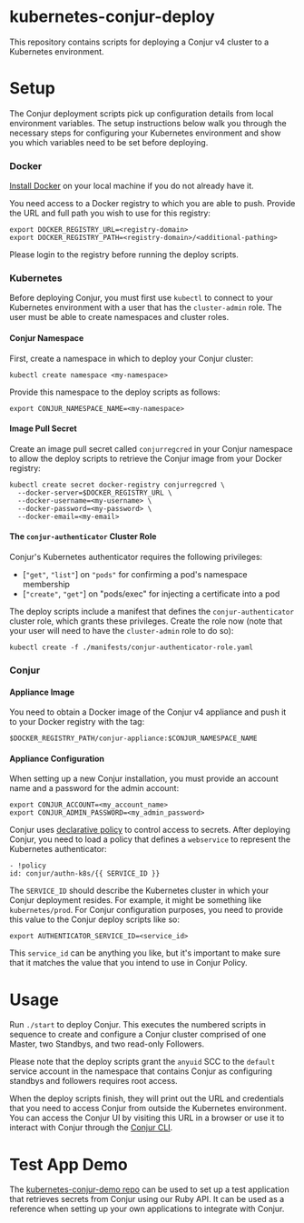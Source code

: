 # kubernetes-conjur-deploy

This repository contains scripts for deploying a Conjur v4 cluster to a
Kubernetes environment.

# Setup

The Conjur deployment scripts pick up configuration details from local
environment variables. The setup instructions below walk you through the
necessary steps for configuring your Kubernetes environment and show you which
variables need to be set before deploying.

### Docker

[Install Docker](https://www.docker.com/get-docker) on your local machine if you
do not already have it.

You need access to a Docker registry to which you are able to push. Provide the
URL and full path you wish to use for this registry:

```
export DOCKER_REGISTRY_URL=<registry-domain>
export DOCKER_REGISTRY_PATH=<registry-domain>/<additional-pathing>
```

Please login to the registry before running the deploy scripts.

### Kubernetes

Before deploying Conjur, you must first use `kubectl` to connect to your
Kubernetes environment with a user that has the `cluster-admin` role. The user
must be able to create namespaces and cluster roles.

#### Conjur Namespace

First, create a namespace in which to deploy your Conjur cluster:

```
kubectl create namespace <my-namespace>
```

Provide this namespace to the deploy scripts as follows:

```
export CONJUR_NAMESPACE_NAME=<my-namespace>
```

#### Image Pull Secret

Create an image pull secret called `conjurregcred` in your Conjur namespace to
allow the deploy scripts to retrieve the Conjur image from your Docker registry:

```
kubectl create secret docker-registry conjurregcred \
  --docker-server=$DOCKER_REGISTRY_URL \
  --docker-username=<my-username> \
  --docker-password=<my-password> \
  --docker-email=<my-email>
```

#### The `conjur-authenticator` Cluster Role

Conjur's Kubernetes authenticator requires the following privileges:

- [`"get"`, `"list"`] on `"pods"` for confirming a pod's namespace membership
- [`"create"`, `"get"`] on "pods/exec" for injecting a certificate into a pod

The deploy scripts include a manifest that defines the `conjur-authenticator`
cluster role, which grants these privileges. Create the role now (note that
your user will need to have the `cluster-admin` role to do so):

```
kubectl create -f ./manifests/conjur-authenticator-role.yaml
```

### Conjur

#### Appliance Image

You need to obtain a Docker image of the Conjur v4 appliance and push it to your
Docker registry with the tag:

```
$DOCKER_REGISTRY_PATH/conjur-appliance:$CONJUR_NAMESPACE_NAME
```

#### Appliance Configuration

When setting up a new Conjur installation, you must provide an account name and
a password for the admin account:

```
export CONJUR_ACCOUNT=<my_account_name>
export CONJUR_ADMIN_PASSWORD=<my_admin_password>
```

Conjur uses [declarative policy](https://developer.conjur.net/policy) to control
access to secrets. After deploying Conjur, you need to load a policy that
defines a `webservice` to represent the Kubernetes authenticator:

```
- !policy
id: conjur/authn-k8s/{{ SERVICE_ID }}
```

The `SERVICE_ID` should describe the Kubernetes cluster in which your Conjur
deployment resides. For example, it might be something like `kubernetes/prod`.
For Conjur configuration purposes, you need to provide this value to the Conjur
deploy scripts like so:

```
export AUTHENTICATOR_SERVICE_ID=<service_id>
```

This `service_id` can be anything you like, but it's important to make sure
that it matches the value that you intend to use in Conjur Policy.

# Usage

Run `./start` to deploy Conjur. This executes the numbered scripts in sequence
to create and configure a Conjur cluster comprised of one Master, two Standbys,
and two read-only Followers.

Please note that the deploy scripts grant the `anyuid` SCC to the `default`
service account in the namespace that contains Conjur as configuring standbys and
followers requires root access.

When the deploy scripts finish, they will print out the URL and credentials that
you need to access Conjur from outside the Kubernetes environment. You can access
the Conjur UI by visiting this URL in a browser or use it to interact with Conjur
through the [Conjur CLI](https://developer.conjur.net/cli).

# Test App Demo

The [kubernetes-conjur-demo repo](https://github.com/conjurdemos/kubernetes-conjur-demo)
can be used to set up a test application that retrieves secrets from Conjur
using our Ruby API. It can be used as a reference when setting up your own
applications to integrate with Conjur.
